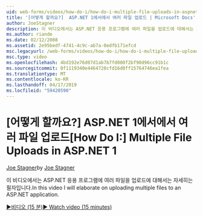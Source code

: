 ```yaml
---
uid: web-forms/videos/how-do-i/how-do-i-multiple-file-uploads-in-aspnet-1
title: '[어떻게 할까요?]  ASP.NET 1에서에서 여러 파일 업로드 | Microsoft Docs'
author: JoeStagner
description: 이 비디오에서는 ASP.NET 응용 프로그램에 여러 파일을 업로드에 대해서는 자세히는 필자입니다.
ms.author: riande
ms.date: 02/12/2008
ms.assetid: 2e95bedf-4741-4c9c-ab7a-0edfb171efcd
msc.legacyurl: /web-forms/videos/how-do-i/how-do-i-multiple-file-uploads-in-aspnet-1
msc.type: video
ms.openlocfilehash: 4bd192e76d07d1ab7b7fd000f2bf90d96cc91b1c
ms.sourcegitcommit: 0f1119340e4464720cfd16d0ff15764746ea1fea
ms.translationtype: MT
ms.contentlocale: ko-KR
ms.lasthandoff: 04/17/2019
ms.locfileid: "59420590"
---
```

# <a name="how-do-i--multiple-file-uploads-in-aspnet1"></a><span data-ttu-id="154e8-103">[어떻게 할까요?]  ASP.NET 1에서에서 여러 파일 업로드</span><span class="sxs-lookup"><span data-stu-id="154e8-103">[How Do I:]  Multiple File Uploads in ASP.NET 1</span></span>

<span data-ttu-id="154e8-104">[Joe Stagner](https://github.com/JoeStagner)</span><span class="sxs-lookup"><span data-stu-id="154e8-104">by [Joe Stagner](https://github.com/JoeStagner)</span></span>

<span data-ttu-id="154e8-105">이 비디오에서는 ASP.NET 응용 프로그램에 여러 파일을 업로드에 대해서는 자세히는 필자입니다.</span><span class="sxs-lookup"><span data-stu-id="154e8-105">In this video I will elaborate on uploading multiple files to an ASP.NET application.</span></span>

[<span data-ttu-id="154e8-106">&#9654;비디오 (15 분)</span><span class="sxs-lookup"><span data-stu-id="154e8-106">&#9654; Watch video (15 minutes)</span></span>](https://channel9.msdn.com/Blogs/ASP-NET-Site-Videos/how-do-i-multiple-file-uploads-in-aspnet-1)
